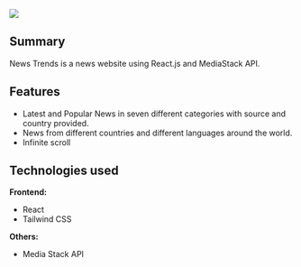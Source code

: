 ![](https://res.cloudinary.com/sherri-media/image/upload/v1654254279/newstrends_3c01473501.jpg)

Summary
-------

News Trends is a news website using React.js and MediaStack API.

Features
--------

*   Latest and Popular News in seven different categories with source and country provided.
*   News from different countries and different languages around the world.
*   Infinite scroll

Technologies used
-----------------

**Frontend:**

*   React
*   Tailwind CSS

**Others:**

*   Media Stack API
